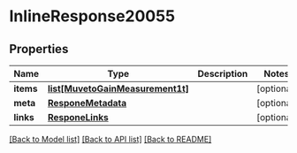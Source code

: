 # InlineResponse20055

## Properties
Name | Type | Description | Notes
------------ | ------------- | ------------- | -------------
**items** | [**list[MuvetoGainMeasurement1t]**](MuvetoGainMeasurement1t.md) |  | [optional] 
**meta** | [**ResponeMetadata**](ResponeMetadata.md) |  | [optional] 
**links** | [**ResponeLinks**](ResponeLinks.md) |  | [optional] 

[[Back to Model list]](../README.md#documentation-for-models) [[Back to API list]](../README.md#documentation-for-api-endpoints) [[Back to README]](../README.md)


